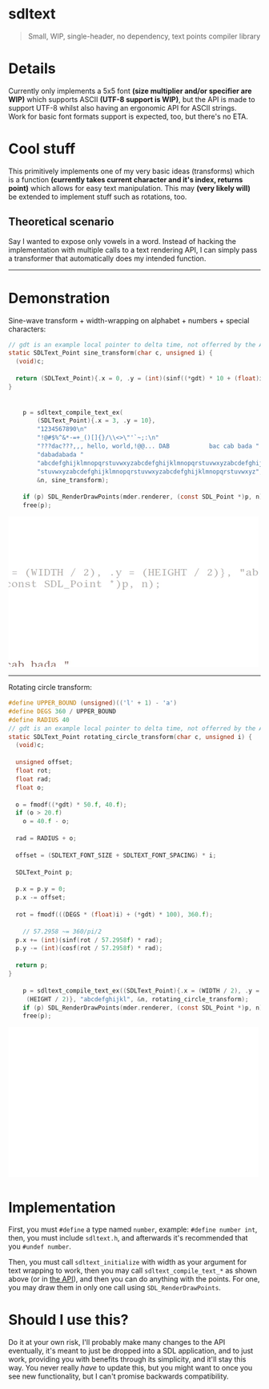 # sdltext
> Small, WIP, single-header, no dependency, text points compiler library 

# Details
Currently only implements a 5x5 font **(size multiplier and/or specifier are WIP)** which supports ASCII **(UTF-8 support is WIP)**, but the API is made to support UTF-8 whilst also having an ergonomic API for ASCII strings.
<br>
Work for basic font formats support is expected, too, but there's no ETA.

# Cool stuff
This primitively implements one of my very basic ideas (transforms) which is a function **(currently takes current character and it's index, returns point)** which allows for easy text manipulation. This may **(very likely will)** be extended to implement stuff such as rotations, too.

## Theoretical scenario
Say I wanted to expose only vowels in a word. Instead of hacking the implementation with multiple calls to a text rendering API, I can simply pass a transformer that automatically does my intended function.

<hr>

# Demonstration

Sine-wave transform + width-wrapping on alphabet + numbers + special characters:
```c
// gdt is an example local pointer to delta time, not offerred by the API
static SDLText_Point sine_transform(char c, unsigned i) {
  (void)c;

  return (SDLText_Point){.x = 0, .y = (int)(sinf((*gdt) * 10 + (float)i) * 2.f)};
}


    p = sdltext_compile_text_ex(
        (SDLText_Point){.x = 3, .y = 10},
        "1234567890\n"
        "!@#$%^&*-=+_()[]{}/\\<>\"'`~;:\n"
        "???dac???,,, hello, world,!@@... DAB			bac cab bada "
        "dabadabada "
        "abcdefghijklmnopqrstuvwxyzabcdefghijklmnopqrstuvwxyzabcdefghijklmnopqr"
        "stuvwxyzabcdefghijklmnopqrstuvwxyzabcdefghijklmnopqrstuvwxyz",
        &n, sine_transform);

    if (p) SDL_RenderDrawPoints(mder.renderer, (const SDL_Point *)p, n);
    free(p);
``` 

![](static/sine.gif)


<hr>

Rotating circle transform:
```c
#define UPPER_BOUND (unsigned)(('l' + 1) - 'a')
#define DEGS 360 / UPPER_BOUND
#define RADIUS 40
// gdt is an example local pointer to delta time, not offerred by the API
static SDLText_Point rotating_circle_transform(char c, unsigned i) {
  (void)c;

  unsigned offset;
  float rot;
  float rad;
  float o;

  o = fmodf((*gdt) * 50.f, 40.f);
  if (o > 20.f)
    o = 40.f - o;

  rad = RADIUS + o;

  offset = (SDLTEXT_FONT_SIZE + SDLTEXT_FONT_SPACING) * i;

  SDLText_Point p;

  p.x = p.y = 0;
  p.x -= offset;

  rot = fmodf(((DEGS * (float)i) + (*gdt) * 100), 360.f);

	// 57.2958 ~= 360/pi/2
  p.x += (int)(sinf(rot / 57.2958f) * rad);
  p.y -= (int)(cosf(rot / 57.2958f) * rad);

  return p;
}

	p = sdltext_compile_text_ex((SDLText_Point){.x = (WIDTH / 2), .y =
     (HEIGHT / 2)}, "abcdefghijkl", &n, rotating_circle_transform);
	if (p) SDL_RenderDrawPoints(mder.renderer, (const SDL_Point *)p, n);
	free(p);
```

![](static/circle.gif)

# Implementation
First, you must `#define` a type named `number`, example: `#define number int`, then, you must include `sdltext.h`, and afterwards it's recommended that you `#undef number`.

Then, you must call `sdltext_initialize` with width as your argument for text wrapping to work, then you may call `sdltext_compile_text_*` as shown above (or in [the API](sdltext.h)), and then you can do anything with the points. For one, you may draw them in only one call using `SDL_RenderDrawPoints`.

# Should I use this?
Do it at your own risk, I'll probably make many changes to the API eventually, it's meant to just be dropped into a SDL application, and to just work, providing you with benefits through its simplicity, and it'll stay this way. You never really *have* to update this, but you might want to once you see new functionality, but I can't promise backwards compatibility.
